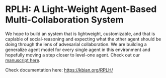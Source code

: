 # RPLH: A Light-Weight Agent-Based Multi-Collaboration System
We hope to build an system that is lightweight, customizable, and that is caplable of social-reasoning and expecting what the other agent should be doing through the lens of advesarial collaboration. We are building a generalize agent model for every single agent in this environment and hopefully moving a step closer to level-one agent. Check out our [manuscript here](demos/manuscript/RPLH_manuscript.pdf).

Check documentation here: https://kbian.org/RPLH/
